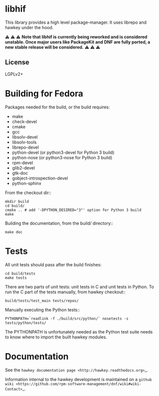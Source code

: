 libhif
======

This library provides a high level package-manager. It uses librepo and hawkey
under the hood.

:warning: :warning: :warning:
**Note that libhif is currently being reworked and is
considered unstable. Once major users like PackageKit and
DNF are fully ported, a new stable release will be
considered.**
:warning: :warning: :warning:

License
----

LGPLv2+

Building for Fedora
===================

Packages needed for the build, or the build requires:

* make
* check-devel
* cmake
* gcc
* libsolv-devel
* libsolv-tools
* librepo-devel
* python-devel (or python3-devel for Python 3 build)
* python-nose (or python3-nose for Python 3 build)
* rpm-devel
* glib2-devel
* gtk-doc
* gobject-introspection-devel
* python-sphinx

From the checkout dir::

    mkdir build
    cd build/
    cmake .. # add '-DPYTHON_DESIRED="3"' option for Python 3 build
    make

Building the documentation, from the build/ directory::

    make doc

Tests
=====

All unit tests should pass after the build finishes:

    cd build/tests
    make tests

There are two parts of unit tests: unit tests in C and unit tests in Python. To run the C part of the tests manually, from hawkey checkout::

    build/tests/test_main tests/repos/

Manually executing the Python tests::

    PYTHONPATH=`readlink -f ./build/src/python/` nosetests -s tests/python/tests/

The PYTHONPATH is unfortunately needed as the Python test suite needs to know where to import the built hawkey modules.

Documentation
=============

See the `hawkey documentation page <http://hawkey.readthedocs.org>`_.

Information internal to the hawkey development is maintained on a `github wiki <https://github.com/rpm-software-management/dnf/wiki#wiki-Contact>`_.
